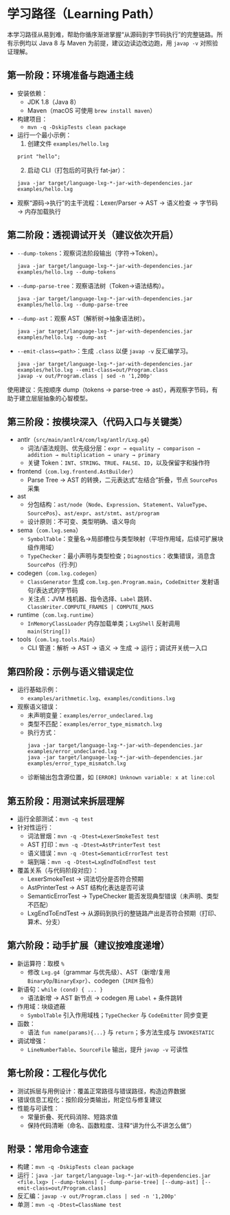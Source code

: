 # 学习路径（Learning Path）

本学习路径从易到难，帮助你循序渐进掌握“从源码到字节码执行”的完整链路。所有示例均以 Java 8 与 Maven 为前提，建议边读边改边跑，用 `javap -v` 对照验证理解。

## 第一阶段：环境准备与跑通主线

- 安装依赖：
  - JDK 1.8（Java 8）
  - Maven（macOS 可使用 `brew install maven`）
- 构建项目：
  - `mvn -q -DskipTests clean package`
- 运行一个最小示例：
  1) 创建文件 `examples/hello.lxg`
  ```
  print "hello";
  ```
  2) 启动 CLI（打包后的可执行 fat-jar）：
  ```
  java -jar target/language-lxg-*-jar-with-dependencies.jar examples/hello.lxg
  ```
- 观察“源码→执行”的主干流程：Lexer/Parser → AST → 语义检查 → 字节码 → 内存加载执行

## 第二阶段：透视调试开关（建议依次开启）

- `--dump-tokens`：观察词法阶段输出（字符→Token）。
  ```
  java -jar target/language-lxg-*-jar-with-dependencies.jar examples/hello.lxg --dump-tokens
  ```
- `--dump-parse-tree`：观察语法树（Token→语法结构）。
  ```
  java -jar target/language-lxg-*-jar-with-dependencies.jar examples/hello.lxg --dump-parse-tree
  ```
- `--dump-ast`：观察 AST（解析树→抽象语法树）。
  ```
  java -jar target/language-lxg-*-jar-with-dependencies.jar examples/hello.lxg --dump-ast
  ```
- `--emit-class=<path>`：生成 `.class` 以便 `javap -v` 反汇编学习。
  ```
  java -jar target/language-lxg-*-jar-with-dependencies.jar examples/hello.lxg --emit-class=out/Program.class
  javap -v out/Program.class | sed -n '1,200p'
  ```

使用建议：先按顺序 dump（tokens → parse-tree → ast），再观察字节码，有助于建立层层抽象的心智模型。

## 第三阶段：按模块深入（代码入口与关键类）

- antlr（`src/main/antlr4/com/lxg/antlr/Lxg.g4`）
  - 词法/语法规则、优先级分层：`expr → equality → comparison → addition → multiplication → unary → primary`
  - 关键 Token：`INT`、`STRING`、`TRUE`、`FALSE`、`ID`，以及保留字和操作符
- frontend（`com.lxg.frontend.AstBuilder`）
  - Parse Tree → AST 的转换，二元表达式“左结合”折叠，节点 `SourcePos` 采集
- ast
  - 分包结构：`ast/node`（`Node`、`Expression`、`Statement`、`ValueType`、`SourcePos`）、`ast/expr`、`ast/stmt`、`ast/program`
  - 设计原则：不可变、类型明确、语义导向
- sema（`com.lxg.sema`）
  - `SymbolTable`：变量名→局部槽位与类型映射（平坦作用域，后续可扩展块级作用域）
  - `TypeChecker`：最小声明与类型检查；`Diagnostics`：收集错误，消息含 `SourcePos`（行:列）
- codegen（`com.lxg.codegen`）
  - `ClassGenerator` 生成 `com.lxg.gen.Program.main`，`CodeEmitter` 发射语句/表达式的字节码
  - 关注点：JVM 栈机器、指令选择、`Label` 跳转、`ClassWriter.COMPUTE_FRAMES | COMPUTE_MAXS`
- runtime（`com.lxg.runtime`）
  - `InMemoryClassLoader` 内存加载单类；`LxgShell` 反射调用 `main(String[])`
- tools（`com.lxg.tools.Main`）
  - CLI 管道：解析 → AST → 语义 → 生成 → 运行；调试开关统一入口

## 第四阶段：示例与语义错误定位

- 运行基础示例：
  - `examples/arithmetic.lxg`、`examples/conditions.lxg`
- 观察语义错误：
  - 未声明变量：`examples/error_undeclared.lxg`
  - 类型不匹配：`examples/error_type_mismatch.lxg`
  - 执行方式：
    ```
    java -jar target/language-lxg-*-jar-with-dependencies.jar examples/error_undeclared.lxg
    java -jar target/language-lxg-*-jar-with-dependencies.jar examples/error_type_mismatch.lxg
    ```
  - 诊断输出包含源位置，如 `[ERROR] Unknown variable: x at line:col`

## 第五阶段：用测试来拆层理解

- 运行全部测试：`mvn -q test`
- 针对性运行：
  - 词法冒烟：`mvn -q -Dtest=LexerSmokeTest test`
  - AST 打印：`mvn -q -Dtest=AstPrinterTest test`
  - 语义错误：`mvn -q -Dtest=SemanticErrorTest test`
  - 端到端：`mvn -q -Dtest=LxgEndToEndTest test`
- 覆盖关系（与代码阶段对应）：
  - LexerSmokeTest → 词法切分是否符合预期
  - AstPrinterTest → AST 结构化表达是否可读
  - SemanticErrorTest → TypeChecker 能否发现典型错误（未声明、类型不匹配）
  - LxgEndToEndTest → 从源码到执行的整链路产出是否符合预期（打印、算术、分支）

## 第六阶段：动手扩展（建议按难度递增）

- 新运算符：取模 `%`
  - 修改 `Lxg.g4`（grammar 与优先级）、AST（新增/复用 `BinaryOp`/`BinaryExpr`）、codegen（`IREM` 指令）
- 新语句：`while (cond) { ... }`
  - 语法新增 → AST 新节点 → codegen 用 `Label` + 条件跳转
- 作用域：块级遮蔽
  - `SymbolTable` 引入作用域栈；`TypeChecker` 与 `CodeEmitter` 同步变更
- 函数：
  - 语法 `fun name(params){...}` 与 `return`；多方法生成与 `INVOKESTATIC`
- 调试增强：
  - `LineNumberTable`、`SourceFile` 输出，提升 `javap -v` 可读性

## 第七阶段：工程化与优化

- 测试拆层与用例设计：覆盖正常路径与错误路径，构造边界数据
- 错误信息工程化：按阶段分类输出，附定位与修复建议
- 性能与可读性：
  - 常量折叠、死代码消除、短路求值
  - 保持代码清晰（命名、函数粒度、注释“讲为什么不讲怎么做”）

## 附录：常用命令速查

- 构建：`mvn -q -DskipTests clean package`
- 运行：`java -jar target/language-lxg-*-jar-with-dependencies.jar <file.lxg> [--dump-tokens] [--dump-parse-tree] [--dump-ast] [--emit-class=out/Program.class]`
- 反汇编：`javap -v out/Program.class | sed -n '1,200p'`
- 单测：`mvn -q -Dtest=ClassName test` 